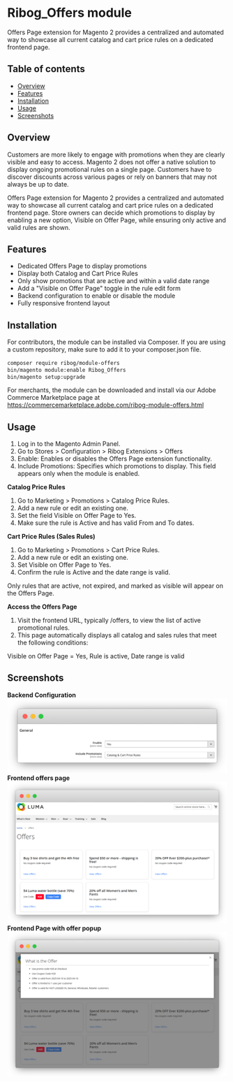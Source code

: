 # Ribog_Offers module

Offers Page extension for Magento 2 provides a centralized and automated way to showcase all current catalog and cart price rules on a dedicated frontend page.

## Table of contents

- [Overview](#overview)
- [Features](#features)
- [Installation](#installation)
- [Usage](#usage)
- [Screenshots](#screenshots)

## Overview

Customers are more likely to engage with promotions when they are clearly visible and easy to access. Magento 2 does not offer a native solution to display ongoing promotional rules on a single page. Customers have to discover discounts across various pages or rely on banners that may not always be up to date.

Offers Page extension for Magento 2 provides a centralized and automated way to showcase all current catalog and cart price rules on a dedicated frontend page. Store owners can decide which promotions to display by enabling a new option, Visible on Offer Page, while ensuring only active and valid rules are shown.

## Features

- Dedicated Offers Page to display promotions
- Display both Catalog and Cart Price Rules
- Only show promotions that are active and within a valid date range
- Add a "Visible on Offer Page" toggle in the rule edit form
- Backend configuration to enable or disable the module
- Fully responsive frontend layout

## Installation
For contributors, the module can be installed via Composer. If you are using a custom repository, make sure to add it to your composer.json file.
 ```
 composer require ribog/module-offers
 bin/magento module:enable Ribog_Offers
 bin/magento setup:upgrade
 ```
For merchants, the module can be downloaded and install via our Adobe Commerce Marketplace page at https://commercemarketplace.adobe.com/ribog-module-offers.html

## Usage

1. Log in to the Magento Admin Panel.
2. Go to Stores > Configuration > Ribog Extensions > Offers
3. Enable: Enables or disables the Offers Page extension functionality.
4. Include Promotions: Specifies which promotions to display. This field appears only when the
   module is enabled.

**Catalog Price Rules**
1. Go to Marketing > Promotions > Catalog Price Rules.
2. Add a new rule or edit an existing one.
3. Set the field Visible on Offer Page to Yes.
4. Make sure the rule is Active and has valid From and To dates.

**Cart Price Rules (Sales Rules)**
1. Go to Marketing > Promotions > Cart Price Rules.
2. Add a new rule or edit an existing one.
3. Set Visible on Offer Page to Yes.
4. Confirm the rule is Active and the date range is valid.

Only rules that are active, not expired, and marked as visible will appear on the Offers Page.

**Access the Offers Page**
1. Visit the frontend URL, typically /offers, to view the list of active promotional rules. 
2. This page automatically displays all catalog and sales rules that meet the following conditions:
 
 Visible on Offer Page = Yes, Rule is active, Date range is valid

## Screenshots

**Backend Configuration**
![Backend Configuration](docs/offers_back_page.png)
**Frontend offers page**
![Frontend Page](docs/offers_front_page.png)
**Frontend Page with offer popup**
![Frontend Page with offer popup](docs/offers_popup_front_page.png)


